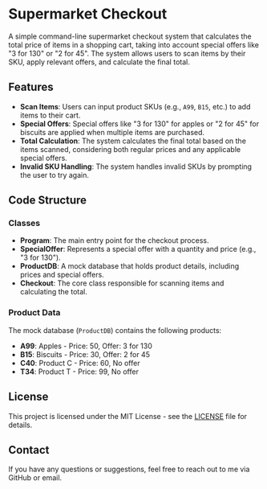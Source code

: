# Supermarket Checkout

A simple command-line supermarket checkout system that calculates the total price of items in a shopping cart, taking into account special offers like "3 for 130" or "2 for 45". The system allows users to scan items by their SKU, apply relevant offers, and calculate the final total.

## Features

- **Scan Items**: Users can input product SKUs (e.g., `A99`, `B15`, etc.) to add items to their cart.
- **Special Offers**: Special offers like "3 for 130" for apples or "2 for 45" for biscuits are applied when multiple items are purchased.
- **Total Calculation**: The system calculates the final total based on the items scanned, considering both regular prices and any applicable special offers.
- **Invalid SKU Handling**: The system handles invalid SKUs by prompting the user to try again.

## Code Structure

### Classes

- **Program**: The main entry point for the checkout process.
- **SpecialOffer**: Represents a special offer with a quantity and price (e.g., "3 for 130").
- **ProductDB**: A mock database that holds product details, including prices and special offers.
- **Checkout**: The core class responsible for scanning items and calculating the total.

### Product Data

The mock database (`ProductDB`) contains the following products:

- **A99**: Apples - Price: 50, Offer: 3 for 130
- **B15**: Biscuits - Price: 30, Offer: 2 for 45
- **C40**: Product C - Price: 60, No offer
- **T34**: Product T - Price: 99, No offer


## License

This project is licensed under the MIT License - see the [LICENSE](LICENSE) file for details.


## Contact

If you have any questions or suggestions, feel free to reach out to me via GitHub or email.
